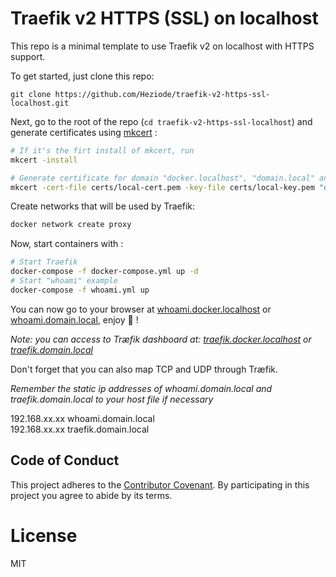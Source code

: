 # Traefik v2 HTTPS (SSL) on localhost

This repo is a minimal template to use Traefik v2 on localhost with HTTPS support.



To get started, just clone this repo:

```
git clone https://github.com/Heziode/traefik-v2-https-ssl-localhost.git
```



Next, go to the root of the repo (`cd traefik-v2-https-ssl-localhost`) and generate certificates using [mkcert](https://github.com/FiloSottile/mkcert) :

```bash
# If it's the firt install of mkcert, run
mkcert -install

# Generate certificate for domain "docker.localhost", "domain.local" and their sub-domains
mkcert -cert-file certs/local-cert.pem -key-file certs/local-key.pem "docker.localhost" "*.docker.localhost" "domain.local" "*.domain.local"
```


Create networks that will be used by Traefik:

```bash
docker network create proxy
``` 


Now, start containers with : 

```bash
# Start Traefik
docker-compose -f docker-compose.yml up -d
# Start "whoami" example
docker-compose -f whoami.yml up
```



You can now go to your browser at [whoami.docker.localhost](https://whoami.docker.localhost) or [whoami.domain.local](https://whoami.domain.local), enjoy :rocket: !

*Note: you can access to Træfik dashboard at: [traefik.docker.localhost](https://traefik.docker.localhost) or [traefik.domain.local](https://traefik.domain.local)*

Don't forget that you can also map TCP and UDP through Træfik.

*Remember the static ip addresses of whoami.domain.local and traefik.domain.local to your host file if necessary*

192.168.xx.xx   whoami.domain.local  
192.168.xx.xx   traefik.domain.local



## Code of Conduct

This project adheres to the [Contributor Covenant](https://www.contributor-covenant.org/). By participating in this project you agree to abide by its terms.



# License

MIT
